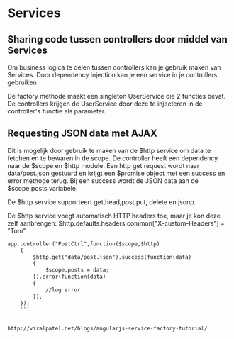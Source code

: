 # Services

## Sharing code tussen controllers door middel van Services

Om business logica te delen tussen controllers kan je gebruik maken van Services. Door dependency injection kan je een service in je controllers gebruiken

De factory methode maakt een singleton UserService die 2 functies bevat. De controllers krijgen de UserService door deze te injecteren in de controller's functie als parameter.

## Requesting JSON data met AJAX

Dit is mogelijk door gebruik te maken van de $http service om data te fetchen en te bewaren in de scope.
De controller heeft een dependency naar de $scope en $http module.
Een http get request wordt naar data/post.json gestuurd en krijgt een
$promise object met een success en error methode terug.
Bij een success wordt de JSON data aan de $scope.posts variabele.

De $http service supporteert get,head,post,put, delete en jsonp.

De $http service voegt automatisch HTTP headers toe, maar je kon deze zelf aanbrengen:
$http.defaults.headers.common["X-custom-Headers"] = "Tom"

```html
app.controller("PostCtrl",function($scope,$http)
	{
		$http.get("data/post.json").success(function(data)
		{
			$scope.posts = data;
		}).error(function(data)
		{
			//log error
		});
	});
	```


http://viralpatel.net/blogs/angularjs-service-factory-tutorial/
